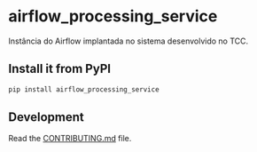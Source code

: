 # airflow_processing_service

Instância do Airflow implantada no sistema desenvolvido no TCC.

## Install it from PyPI

```bash
pip install airflow_processing_service
```


## Development

Read the [CONTRIBUTING.md](CONTRIBUTING.md) file.
